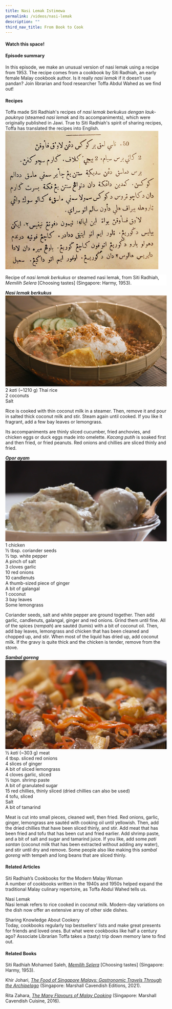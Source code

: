 ```yaml
---
title: Nasi Lemak Istimewa
permalink: /videos/nasi-lemak
description: ""
third_nav_title: From Book to Cook
---
```

#### Watch this space! ####


#### **Episode summary** ####
In this episode, we make an unusual version of nasi lemak using a recipe from 1953. The recipe comes from a cookbook by Siti Radhiah, an early female Malay cookbook author. Is it really *nasi lemak* if it doesn’t use pandan? Join librarian and food researcher Toffa Abdul Wahed as we find out!

#### **Recipes**
Toffa made Siti Radhiah's recipes of *nasi lemak berkukus dengan lauk-pauknya* (steamed *nasi lemak* and its accompaniments), which were originally published in Jawi. True to Siti Radhiah's spirit of sharing recipes, Toffa has translated the recipes into English.
![](/images/Videos:%20From%20Book%20to%20Cook/nasi%20lemak%20recipe.png)
<div style="background-color: white;">Recipe of <i>nasi lemak berkukus</i> or steamed nasi lemak, from Siti Radhiah, <i>Memilih Selera</i> [Choosing tastes] (Singapore: Harmy, 1953).</div>

<b>*Nasi lemak berkukus*</b>
![](/images/Videos:%20From%20Book%20to%20Cook/nasi%20lemak.png)
<br>2 *kati* (~1210 g) Thai rice
<br>2 coconuts
<br>Salt

Rice is cooked with  thin coconut milk in a steamer. Then, remove it and pour in salted thick coconut milk and stir. Steam again until cooked. If you like it fragrant, add a few bay leaves or lemongrass.
 
Its accompaniments are thinly sliced cucumber, fried anchovies, and chicken eggs or duck eggs made into omelette. *Kacang putih* is soaked first and then fried, or fried peanuts. Red onions and chillies are sliced thinly and fried. 

<b>*Opor ayam*</b>
![](/images/Videos:%20From%20Book%20to%20Cook/opor.png)
<br>1 chicken
<br>½ tbsp. coriander seeds
<br>½ tsp. white pepper
<br>A pinch of salt
<br>3 cloves garlic
<br>10 red onions
<br>10 candlenuts
<br>A thumb-sized piece of ginger
<br>A bit of galangal
<br>1 coconut
<br>3 bay leaves
<br>Some lemongrass

Coriander seeds, salt and white pepper are ground together. Then add garlic, candlenuts, galangal, ginger and red onions. Grind them until fine. All of the spices (*rempah*) are sautéd (*tumis*) with a bit of coconut oil. Then, add bay leaves, lemongrass and chicken that has been cleaned and chopped up, and stir. When most of the liquid has dried up, add coconut milk. If the gravy is quite thick and the chicken is tender,  remove from the stove.

<b>*Sambal goreng*</b> 
![](/images/Videos:%20From%20Book%20to%20Cook/sambal%20goreng.png)
<br>½ *kati* (~303 g) meat 
<br>4 tbsp. sliced red onions
<br>4 slices of ginger
<br>A bit of sliced lemongrass
<br>4 cloves garlic, sliced
<br>½ tspn. shrimp paste
<br>A bit of granulated sugar
<br>15 red chillies, thinly sliced (dried chillies can also be used)
<br>4 tofu, sliced
<br>Salt 
<br>A bit of tamarind

Meat is cut into small pieces, cleaned well, then fried. Red onions, garlic, ginger, lemongrass are sautéd with cooking oil until yellowish. Then, add the dried chillies that have been sliced thinly, and stir. Add meat that has been fried and tofu that has been cut and fried earlier. Add shrimp paste, and a bit of salt and sugar and tamarind juice. If you like, add some *pati santan* (coconut milk that has been extracted without adding any water), and stir until dry and remove. Some people also like making this *sambal goreng* with tempeh and long beans that are sliced thinly.

#### **Related Articles**
<a style="text-decoration: none;" href="/vol-17/issue-4/jan-to-mar-2022/siti-radhiah-cookbooks ">Siti Radhiah’s Cookbooks for the Modern Malay Woman</a>
<br>A number of cookbooks written in the 1940s and 1950s helped expand the traditional Malay culinary repertoire, as Toffa Abdul Wahed tells us.

<a style="text-decoration: none;" href="https://eresources.nlb.gov.sg/infopedia/articles/SIP_1739_2010-12-13.html">Nasi Lemak</a>
<br>Nasi lemak refers to rice cooked in coconut milk. Modern-day variations on the dish now offer an extensive array of other side dishes.

<a style="text-decoration: none;" href="https://medium.com/the-national-library-blog/sharing-knowledge-about-cookery-a074113ed89a">Sharing Knowledge About Cookery</a>
<br>Today, cookbooks regularly top bestsellers’ lists and make great presents for friends and loved ones. But what were cookbooks like half a century ago? Associate Librarian Toffa takes a (tasty) trip down memory lane to find out.


#### **Related Books**
Siti Radhiah Mohamed Saleh, *[Memilih Selera](https://eservice.nlb.gov.sg/item_holding.aspx?bid=200055900)* [Choosing tastes] (Singapore: Harmy, 1953).

Khir Johari, *[The Food of Singapore Malays: Gastronomic Travels Through the Archipelago](https://eservice.nlb.gov.sg/item_holding.aspx?bid=205498204)* (Singapore: Marshall Cavendish Editions, 2021).

Rita Zahara, *[The Many Flavours of Malay Cooking](https://eservice.nlb.gov.sg/item_holding.aspx?bid=202563239)* (Singapore: Marshall Cavendish Cuisine, 2016).